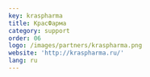 ```yaml
---
key: kraspharma
title: КрасФарма
category: support
order: 06
logo: /images/partners/kraspharma.png
website: 'http://kraspharma.ru/'
lang: ru
---
```


